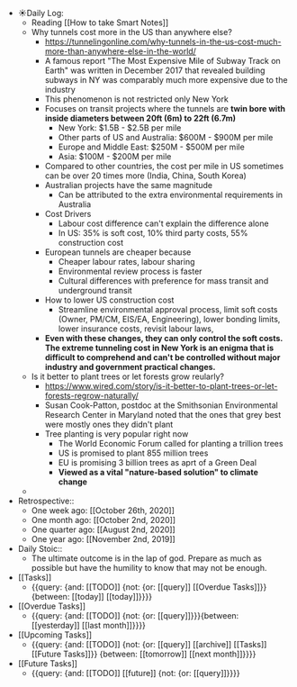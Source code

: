 - ☀️Daily Log:
    - Reading [[How to take Smart Notes]]
    - Why tunnels cost more in the US than anywhere else?
        - https://tunnelingonline.com/why-tunnels-in-the-us-cost-much-more-than-anywhere-else-in-the-world/
        - A famous report "The Most Expensive Mile of Subway Track on Earth" was written in December 2017 that revealed building subways in NY was comparably much more expensive due to the industry
        - This phenomenon is not restricted only New York
        - Focuses on transit projects where the tunnels are **twin bore with inside diameters between 20ft (6m) to 22ft (6.7m)**
            - New York: $1.5B - $2.5B per mile
            - Other parts of US and Australia: $600M - $900M per mile
            - Europe and Middle East: $250M - $500M per mile
            - Asia: $100M - $200M per mile
        - Compared to other countries, the cost per mile in US sometimes can be over 20 times more (India, China, South Korea)
        - Australian projects have the same magnitude
            - Can be attributed to the extra environmental requirements in Australia
        - Cost Drivers
            - Labour cost difference can't explain the difference alone
            - In US: 35% is soft cost, 10% third party costs, 55% construction cost
        - European tunnels are cheaper because
            - Cheaper labour rates, labour sharing
            - Environmental review process is faster
            - Cultural differences with preference for mass transit and underground transit
        - How to lower US construction cost
            - Streamline environmental approval process, limit soft costs (Owner, PM/CM, EIS/EA, Engineering), lower bonding limits, lower insurance costs, revisit labour laws, 
        - **Even with these changes, they can only control the soft costs. The extreme tunneling cost in New York is an enigma that is difficult to comprehend and can't be controlled without major industry and government practical changes.**
    - Is it better to plant trees or let forests grow reularly?
        - https://www.wired.com/story/is-it-better-to-plant-trees-or-let-forests-regrow-naturally/
        - Susan Cook-Patton, postdoc at the Smithsonian Environmental Research Center in Maryland noted that the ones that grey best were mostly ones they didn't plant
        - Tree planting is very popular right now
            - The World Economic Forum called for planting a trillion trees
            - US is promised to plant 855 million trees
            - EU is promising 3 billion trees as aprt of a Green Deal
            - **Viewed as a vital "nature-based solution" to climate change**
    - 
- Retrospective::
    - One week ago: [[October 26th, 2020]]
    - One month ago: [[October 2nd, 2020]]
    - One quarter ago: [[August 2nd, 2020]]
    - One year ago: [[November 2nd, 2019]]
- Daily Stoic::
    - The ultimate outcome is in the lap of god. Prepare as much as possible but have the humility to know that may not be enough.
- [[Tasks]]
    - {{query: {and: [[TODO]] {not: {or: [[query]] [[Overdue Tasks]]}} {between: [[today]] [[today]]}}}}
- [[Overdue Tasks]]
    - {{query: {and: [[TODO]] {not: {or: [[query]]}}}{between: [[yesterday]] [[last month]]}}}}
- [[Upcoming Tasks]]
    - {{query: {and: [[TODO]] {not: {or: [[query]] [[archive]] [[Tasks]] [[Future Tasks]]}} {between: [[tomorrow]] [[next month]]}}}}
- [[Future Tasks]]
    - {{query: {and: [[TODO]] [[future]] {not: {or: [[query]]}}}}
